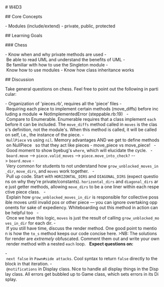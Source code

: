 # W4D3

## Core Concepts

- Modules (include/extend)
- private, public, protected

## Learning Goals

### Chess

- Know when and why private methods are used
- Be able to read UML and understand the benefits of UML
- Be familiar with how to use the Singleton module
- Know how to use modules
- Know how class inheritance works

## Discussion

Take general questions on chess. Feel free to point out the following in particular:

- Organization of 'pieces.rb', requires all the 'piece' files
- Requiring each piece to implement certain methods (move_diffs) before including a module => NotImplementedError (steppable.rb:19)
  - Compare to Enumerable. Enumerable requires that a class implement `each` before it can be included. The `move_diffs` method called in `moves` is the class's definition, not the module's. When this method is called, it will be called on self, i.e., the instance of the piece.
- `NullPiece` vs using `nil`. Memory advantages AND we get to define methods on NullPiece
  so that they act like pieces
- move_piece vs move_piece!
  - Good moment to show byebug's `where`, which will elucidate the cycle.
  - `board.move` --> `piece.valid_moves` --> `piece.move_into_check?` --> `board.move`
- Very common for students to not understand how `grow_unblocked_moves_in_dir`, `move_dirs`, and `moves` work together.
  - Pull up code. Start with `HORIZONTAL_DIRS` and `DIAGONAL_DIRS` (expect questions on why they're private/constants). `horizontal_dirs` and `diagonal_dirs` are just getter methods, allowing `move_dirs` to be a one liner within each respective piece class.
  - Explain how `grow_unblocked_moves_in_dir` is responsible for collective possible moves until invalid pos or other piece — you can ignore overtaking opponents for sake of expediency. Whiteboarding out this method in action can be helpful too
  - Once we have this logic, `moves` is just the result of calling `grow_unblocked_moves_in_dir` for each dir.
- If you still have time, discuss the render method. One good point to mention is how the `to_s` method keeps our code concise here. >NB: The solutions for render are _*extremely*_ obfuscated. Comment them out and write your own render method with a nested `each` loop.
  **Expect questions on:**

- `next false` in `Pawn#side attacks`. Cool syntax to return `false` directly to the block in that iteration.
- `@notifications` in Display class. Nice to handle all display things in the Display class. All errors get bubbled up to Game class, which sets errors in its Display.

